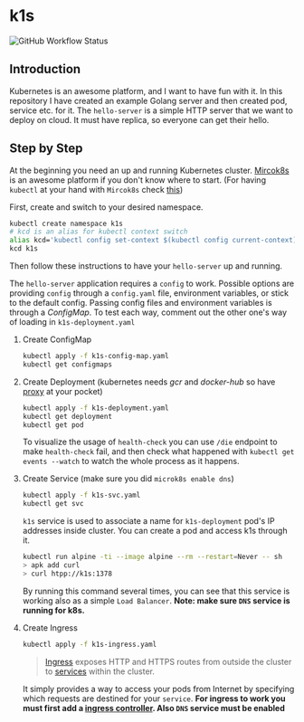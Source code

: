 # k1s

![GitHub Workflow Status](https://img.shields.io/github/workflow/status/1995parham-teaching/k1s/ci?label=ci&logo=github&style=flat-square)

## Introduction

Kubernetes is an awesome platform, and I want to have fun with it.
In this repository I have created an example Golang server and then created pod, service etc. for it.
The `hello-server` is a simple HTTP server that we want to deploy on cloud.
It must have replica, so everyone can get their hello.

## Step by Step

At the beginning you need an up and running Kubernetes cluster.
[Mircok8s](https://microk8s.io/docs) is an awesome platform if you don't know where to start.
(For having `kubectl` at your hand with `Mircok8s` check [this](https://microk8s.io/docs/working-with-kubectl))

First, create and switch to your desired namespace.

```bash
kubectl create namespace k1s
# kcd is an alias for kubectl context switch
alias kcd='kubectl config set-context $(kubectl config current-context) --namespace'
kcd k1s
```

Then follow these instructions to have your `hello-server` up and running.

The `hello-server` application requires a `config` to work. Possible options are providing `config` through a `config.yaml` file, environment variables, or stick to the default config.
Passing config files and environment variables is through a _ConfigMap_. To test each way, comment out the other one's way of loading in `k1s-deployment.yaml`

1. Create ConfigMap

   ```bash
   kubectl apply -f k1s-config-map.yaml
   kubectl get configmaps
   ```

2. Create Deployment (kubernetes needs _gcr_ and _docker-hub_ so have [proxy](https://microk8s.io/docs/install-proxy) at your pocket)

   ```bash
   kubectl apply -f k1s-deployment.yaml
   kubectl get deployment
   kubectl get pod
   ```

   To visualize the usage of `health-check` you can use `/die` endpoint to make `health-check` fail,
   and then check what happened with `kubectl get events --watch` to watch the whole process as it happens.

3. Create Service (make sure you did `microk8s enable dns`)

   ```bash
   kubectl apply -f k1s-svc.yaml
   kubectl get svc
   ```

   `k1s` service is used to associate a name for `k1s-deployment` pod's IP addresses inside cluster.
   You can create a pod and access k1s through it.

   ```bash
   kubectl run alpine -ti --image alpine --rm --restart=Never -- sh
   > apk add curl
   > curl htpp://k1s:1378
   ```

   By running this command several times, you can see that this service is working also as a simple `Load Balancer`.
   **Note: make sure `DNS` service is running for k8s.**

4. Create Ingress

   ```bash
   kubectl apply -f k1s-ingress.yaml
   ```

   > [Ingress](https://kubernetes.io/docs/reference/generated/kubernetes-api/v1.18/#ingress-v1beta1-networking-k8s-io) exposes HTTP and HTTPS routes from outside the cluster to [services](https://kubernetes.io/docs/concepts/services-networking/service/) within the cluster.

   It simply provides a way to access your pods from Internet by specifying which requests are destined for your `service`.
   **For ingress to work you must first add a [ingress controller](https://kubernetes.io/docs/concepts/services-networking/ingress-controllers). Also `DNS` service must be enabled**
